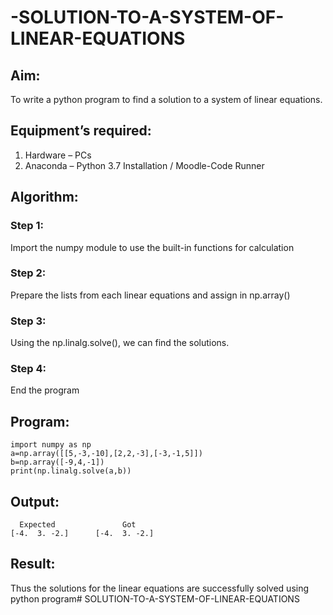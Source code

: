 # -SOLUTION-TO-A-SYSTEM-OF-LINEAR-EQUATIONS
## Aim:
To write a python program to find a solution to a system of linear equations.
## Equipment’s required:
1. 	Hardware – PCs
2. 	Anaconda – Python 3.7 Installation / Moodle-Code Runner
## Algorithm:
### Step 1: 
Import the numpy module to use the built-in functions for calculation
### Step 2: 
Prepare the lists from each linear equations and assign in np.array()
### Step 3: 
Using the np.linalg.solve(), we can find the solutions.
### Step 4: 
End the program
## Program:
```
import numpy as np
a=np.array([[5,-3,-10],[2,2,-3],[-3,-1,5]])
b=np.array([-9,4,-1])
print(np.linalg.solve(a,b))
```
## Output:
```
  Expected	             Got	
[-4.  3. -2.]      [-4.  3. -2.]
```
## Result: 
Thus the solutions for the linear equations are successfully solved using python program# SOLUTION-TO-A-SYSTEM-OF-LINEAR-EQUATIONS
